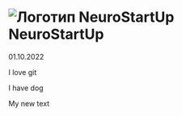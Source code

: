 # ![Логотип NeuroStartUp](img/NeuroStartUpIcon.png) NeuroStartUp

01.10.2022

I love git

I have dog

My new text